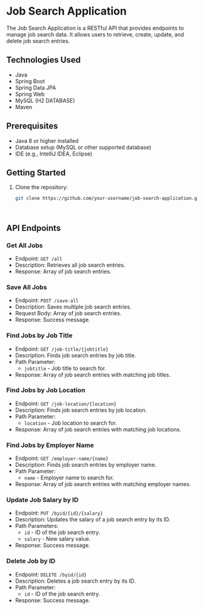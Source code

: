 
# Job Search Application

The Job Search Application is a RESTful API that provides endpoints to manage job search data. It allows users to retrieve, create, update, and delete job search entries.

## Technologies Used

- Java
- Spring Boot
- Spring Data JPA
- Spring Web
- MySQL (H2 DATABASE)
- Maven 

## Prerequisites

- Java 8 or higher installed
- Database setup (MySQL or other supported database)
- IDE (e.g., IntelliJ IDEA, Eclipse)

## Getting Started

1. Clone the repository:

   ```bash
   git clone https://github.com/your-username/job-search-application.git](https://github.com/Sanowar72/job-serach/tree/main)




## API Endpoints

### Get All Jobs

- Endpoint: `GET /all`
- Description: Retrieves all job search entries.
- Response: Array of job search entries.

### Save All Jobs

- Endpoint: `POST /save-all`
- Description: Saves multiple job search entries.
- Request Body: Array of job search entries.
- Response: Success message.

### Find Jobs by Job Title

- Endpoint: `GET /job-title/{jobtitle}`
- Description: Finds job search entries by job title.
- Path Parameter:
  - `jobtitle` - Job title to search for.
- Response: Array of job search entries with matching job titles.

### Find Jobs by Job Location

- Endpoint: `GET /job-location/{location}`
- Description: Finds job search entries by job location.
- Path Parameter:
  - `location` - Job location to search for.
- Response: Array of job search entries with matching job locations.

### Find Jobs by Employer Name

- Endpoint: `GET /employer-name/{name}`
- Description: Finds job search entries by employer name.
- Path Parameter:
  - `name` - Employer name to search for.
- Response: Array of job search entries with matching employer names.

### Update Job Salary by ID

- Endpoint: `PUT /byid/{id}/{salary}`
- Description: Updates the salary of a job search entry by its ID.
- Path Parameters:
  - `id` - ID of the job search entry.
  - `salary` - New salary value.
- Response: Success message.

### Delete Job by ID

- Endpoint: `DELETE /byid/{id}`
- Description: Deletes a job search entry by its ID.
- Path Parameter:
  - `id` - ID of the job search entry.
- Response: Success message.
